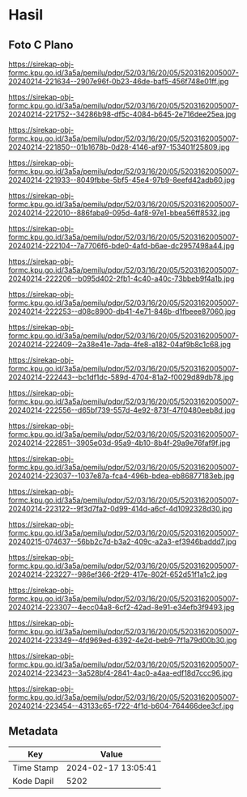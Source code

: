 # Hasil

## Foto C Plano

https://sirekap-obj-formc.kpu.go.id/3a5a/pemilu/pdpr/52/03/16/20/05/5203162005007-20240214-221634--2907e96f-0b23-46de-baf5-456f748e01ff.jpg

https://sirekap-obj-formc.kpu.go.id/3a5a/pemilu/pdpr/52/03/16/20/05/5203162005007-20240214-221752--34286b98-df5c-4084-b645-2e716dee25ea.jpg

https://sirekap-obj-formc.kpu.go.id/3a5a/pemilu/pdpr/52/03/16/20/05/5203162005007-20240214-221850--01b1678b-0d28-4146-af97-153401f25809.jpg

https://sirekap-obj-formc.kpu.go.id/3a5a/pemilu/pdpr/52/03/16/20/05/5203162005007-20240214-221933--8049fbbe-5bf5-45e4-97b9-8eefd42adb60.jpg

https://sirekap-obj-formc.kpu.go.id/3a5a/pemilu/pdpr/52/03/16/20/05/5203162005007-20240214-222010--886faba9-095d-4af8-97e1-bbea56ff8532.jpg

https://sirekap-obj-formc.kpu.go.id/3a5a/pemilu/pdpr/52/03/16/20/05/5203162005007-20240214-222104--7a7706f6-bde0-4afd-b6ae-dc2957498a44.jpg

https://sirekap-obj-formc.kpu.go.id/3a5a/pemilu/pdpr/52/03/16/20/05/5203162005007-20240214-222206--b095d402-2fb1-4c40-a40c-73bbeb9f4a1b.jpg

https://sirekap-obj-formc.kpu.go.id/3a5a/pemilu/pdpr/52/03/16/20/05/5203162005007-20240214-222253--d08c8900-db41-4e71-846b-d1fbeee87060.jpg

https://sirekap-obj-formc.kpu.go.id/3a5a/pemilu/pdpr/52/03/16/20/05/5203162005007-20240214-222409--2a38e41e-7ada-4fe8-a182-04af9b8c1c68.jpg

https://sirekap-obj-formc.kpu.go.id/3a5a/pemilu/pdpr/52/03/16/20/05/5203162005007-20240214-222443--bc1df1dc-589d-4704-81a2-f0029d89db78.jpg

https://sirekap-obj-formc.kpu.go.id/3a5a/pemilu/pdpr/52/03/16/20/05/5203162005007-20240214-222556--d65bf739-557d-4e92-873f-47f0480eeb8d.jpg

https://sirekap-obj-formc.kpu.go.id/3a5a/pemilu/pdpr/52/03/16/20/05/5203162005007-20240214-222851--3905e03d-95a9-4b10-8b4f-29a9e76faf9f.jpg

https://sirekap-obj-formc.kpu.go.id/3a5a/pemilu/pdpr/52/03/16/20/05/5203162005007-20240214-223037--1037e87a-fca4-496b-bdea-eb86877183eb.jpg

https://sirekap-obj-formc.kpu.go.id/3a5a/pemilu/pdpr/52/03/16/20/05/5203162005007-20240214-223122--9f3d7fa2-0d99-414d-a6cf-4d1092328d30.jpg

https://sirekap-obj-formc.kpu.go.id/3a5a/pemilu/pdpr/52/03/16/20/05/5203162005007-20240215-074637--56bb2c7d-b3a2-409c-a2a3-ef3946baddd7.jpg

https://sirekap-obj-formc.kpu.go.id/3a5a/pemilu/pdpr/52/03/16/20/05/5203162005007-20240214-223227--986ef366-2f29-417e-802f-652d51f1a1c2.jpg

https://sirekap-obj-formc.kpu.go.id/3a5a/pemilu/pdpr/52/03/16/20/05/5203162005007-20240214-223307--4ecc04a8-6cf2-42ad-8e91-e34efb3f9493.jpg

https://sirekap-obj-formc.kpu.go.id/3a5a/pemilu/pdpr/52/03/16/20/05/5203162005007-20240214-223349--4fd969ed-6392-4e2d-beb9-7f1a79d00b30.jpg

https://sirekap-obj-formc.kpu.go.id/3a5a/pemilu/pdpr/52/03/16/20/05/5203162005007-20240214-223423--3a528bf4-2841-4ac0-a4aa-edf18d7ccc96.jpg

https://sirekap-obj-formc.kpu.go.id/3a5a/pemilu/pdpr/52/03/16/20/05/5203162005007-20240214-223454--43133c65-f722-4f1d-b604-764466dee3cf.jpg


## Metadata

| Key        | Value               |
| ---------- | ------------------- |
| Time Stamp | 2024-02-17 13:05:41 |
| Kode Dapil | 5202                |



